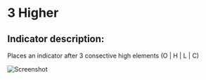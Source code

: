 # 3 Higher #
## Indicator description: ##

Places an indicator after 3 consective high elements (O | H | L | C)

![Screenshot](/../master/ScreenShots/3Higher_Ind.jpg?raw=true "3 Higher")
